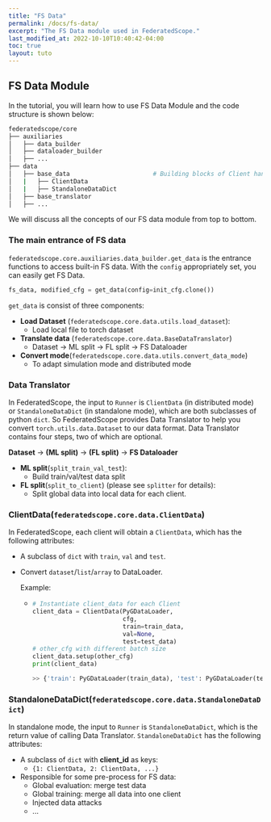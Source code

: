 ```yaml
---
title: "FS Data"
permalink: /docs/fs-data/
excerpt: "The FS Data module used in FederatedScope."
last_modified_at: 2022-10-10T10:40:42-04:00
toc: true
layout: tuto
---
```


## FS Data Module

In the tutorial, you will learn how to use FS Data Module and the code structure is shown below:

```bash
federatedscope/core
├── auxiliaries
│   ├── data_builder
│   ├── dataloader_builder
│   ├── ...
├── data
│   ├── base_data                       # Building blocks of Client handler
│   |   ├── ClientData
│   |   ├── StandaloneDataDict
│   ├── base_translator
│   ├── ...
```

We will discuss all the concepts of our FS data module from top to bottom.

### The main entrance of FS data

`federatedscope.core.auxiliaries.data_builder.get_data` is the entrance functions to access built-in FS data. With the `config` appropriately set, you can easily get FS Data.

```python
fs_data, modified_cfg = get_data(config=init_cfg.clone())
```

`get_data` is consist of three components:

* **Load Dataset** (`federatedscope.core.data.utils.load_dataset`): 
  * Load local file to torch dataset
* **Translate data** (`federatedscope.core.data.BaseDataTranslator`)
  * Dataset -> ML split -> FL split ->  FS Dataloader
* **Convert mode**(`federatedscope.core.data.utils.convert_data_mode`)
  * To adapt simulation mode and distributed mode

### Data Translator

In FederatedScope, the input to `Runner` is `ClientData` (in distributed mode) or `StandaloneDataDict` (in standalone mode), which are both subclasses of python `dict`. So FederatedScope provides Data Translator to help you convert `torch.utils.data.Dataset` to our data format. Data Translator contains four steps, two of which are optional.

**Dataset** -> **(ML split)** -> **(FL split)** -> **FS Dataloader**

* **ML split**(`split_train_val_test`): 
  * Build train/val/test data split
* **FL split**(`split_to_client`) (please see `splitter` for details): 
  * Split global data into local data for each client.

### ClientData(`federatedscope.core.data.ClientData`)

In FederatedScope, each client will obtain a `ClientData`, which has the following attributes:

* A subclass of `dict` with `train`, `val` and `test`.

* Convert `dataset`/`list`/`array` to DataLoader.

  Example:

  * ```python
    # Instantiate client_data for each Client
    client_data = ClientData(PyGDataLoader, 
                             cfg, 
                             train=train_data, 
                             val=None, 
                             test=test_data)
    # other_cfg with different batch size
    client_data.setup(other_cfg)
    print(client_data)
    
    >> {'train': PyGDataLoader(train_data), 'test': PyGDataLoader(test_data)}
    ```

### StandaloneDataDict(`federatedscope.core.data.StandaloneDataDict`)

In standalone mode,  the input to `Runner` is `StandaloneDataDict`,  which is the return value of calling Data Translator. `StandaloneDataDict` has the following attributes:

* A subclass of `dict` with **client_id** as keys: 
  * `{1: ClientData, 2: ClientData, ...}`
* Responsible for some pre-process for FS data:
  * Global evaluation: merge test data
  * Global training: merge all data into one client
  * Injected data attacks
  * ...

